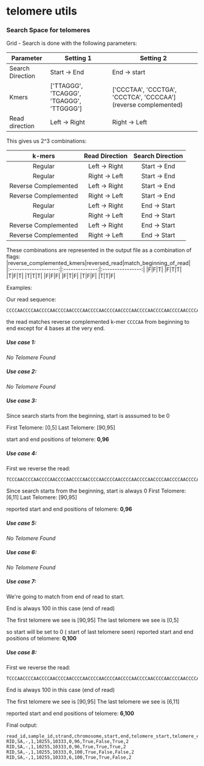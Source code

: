 
# telomere utils  
  
### Search Space for telomeres  
  
  
Grid - Search is done with the following parameters:  
  
  
|Parameter|Setting 1|Setting 2|  
| -- | -- | -- |  
| Search Direction| Start -> End| End -> start|
| Kmers | ['TTAGGG', 'TCAGGG', 'TGAGGG', 'TTGGGG']| ['CCCTAA', 'CCCTGA', 'CCCTCA', 'CCCCAA'] (reverse complemented)|
| Read direction | Left -> Right | Right -> Left|


This gives us 2^3 combinations:

|        k-mers        | Read Direction | Search Direction |
|:--------------------:|:--------------:|:----------------:|
| Regular              | Left -> Right  | Start -> End     |
| Regular              | Right -> Left  | Start -> End     |
| Reverse Complemented | Left -> Right  | Start -> End     |
| Reverse Complemented | Right -> Left  | Start -> End     |
| Regular              | Left -> Right  | End -> Start     |
| Regular              | Right -> Left  | End -> Start     |
| Reverse Complemented | Left -> Right  | End -> Start     |
| Reverse Complemented | Right -> Left  | End -> Start     |


These combinations are represented in the output file as a combination of flags:
|reverse_complemented_kmers|reversed_read|match_beginning_of_read|
|:--------------------:|:--------------:|:----------------:|
|F|F|T|
|F|T|T|
|T|F|T|
|T|T|T|
|F|F|F|
|F|T|F|
|T|F|F|
|T|T|F|


Examples:


Our read sequence:
```
CCCCAACCCCAACCCCAACCCCAACCCCAACCCCAACCCCAACCCCAACCCCAACCCCAACCCCAACCCCAACCCCAACCCCAACCCCAACCCCAACCCT
```

the read matches reverse complemented k-mer `CCCCAA`  from beginning to end except for 4 bases at the very end.

##### Use case 1:
*No Telomere Found*

##### Use case 2:
*No Telomere Found*

##### Use case 3:
Since search starts from the beginning, start is asssumed to be 0

First Telomere: [0,5]
Last Telomere: [90,95]

start and end positions of telomere: **0,96**

##### Use case 4:
First we reverse the read:
```
TCCCAACCCCAACCCCAACCCCAACCCCAACCCCAACCCCAACCCCAACCCCAACCCCAACCCCAACCCCAACCCCAACCCCAACCCCAACCCCAACCCC
```
Since search starts from the beginning, start is always 0
First Telomere: [6,11]
Last Telomere: [90,95]

reported start and end positions of telomere: **0,96**

##### Use case 5:
*No Telomere Found*

##### Use case 6:
*No Telomere Found*

##### Use case 7:
We're going to match from end of read to start. 

End is always 100  in this case (end of read)

The first telomere we see is [90,95]
The last telomere we see is [0,5]

so start will be set to 0 ( start of last telomere seen)
reported start and end positions of telomere: **0,100**


##### Use case 8:
First we reverse the read:
```
TCCCAACCCCAACCCCAACCCCAACCCCAACCCCAACCCCAACCCCAACCCCAACCCCAACCCCAACCCCAACCCCAACCCCAACCCCAACCCCAACCCC
```
End is always 100  in this case (end of read)

The first telomere we see is [90,95]
The last telomere we see is [6,11]

reported start and end positions of telomere: **6,100**



Final output:
```
read_id,sample_id,strand,chromosome,start,end,telomere_start,telomere_end,reverse_complemented_kmers,reversed_read,match_beginning_of_read,readend
RID,SA,-,1,10255,10333,0,96,True,False,True,2
RID,SA,-,1,10255,10333,0,96,True,True,True,2
RID,SA,-,1,10255,10333,0,100,True,False,False,2
RID,SA,-,1,10255,10333,6,100,True,True,False,2
```
